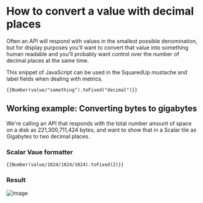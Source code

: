 # How to convert a value with decimal places

Often an API will respond with values in the smallest possible denomination, but for display purposes you'll want to convert that value into something human readable and you'll probably want control over the number of decimal places at the same time.

This snippet of JavaScript can be used in the SquaredUp mustache and label fields when dealing with metrics.

```{{Number(value/"something").toFixed("decimal")}}```

## Working example: Converting bytes to gigabytes
We're calling an API that responds with the total number amount of space on a disk as 221,300,711,424 bytes, and want to show that in a Scalar tile as Gigabytes to two decimal places.

### Scalar Vaue formatter

```{{Number(value/1024/1024/1024).toFixed(2)}}```

### Result

![image](https://user-images.githubusercontent.com/18680913/122749161-e6862880-d284-11eb-857f-d78a6edf5a55.png)
